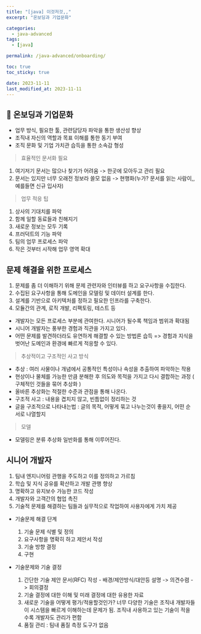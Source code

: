 ```yaml
---
title: "[java] 이것저것,,"
excerpt: "온보딩과 기업문화"

categories:
  - java-advanced
tags:
  - [java]

permalink: /java-advanced/onboarding/

toc: true
toc_sticky: true

date: 2023-11-11
last_modified_at: 2023-11-11
---
```


## 🦥 온보딩과 기업문화

 - 업무 방식, 필요한 툴, 관련담당자 파악을 통한 생산성 향상
 - 조직내 자신의 역할과 목표 이해를 통한 동기 부여
 - 조직 문화 및 기업 가치관 습득을 통한 소속감 형성

> 효율적인 문서화 필요
 1. 여기저기 문서는 많으나 찾기가 어려움 -> 한곳에 모아두고 관리 필요
 2. 문서는 있지만 너무 오래전 정보라 쓸모 없음 -> 현행화(누가? 문서를 읽는 사람이,, 예를들면 신규 입사자)

> 업무 적응 팁
  1. 상사의 기대치를 파악
  2. 함께 일할 동료들과 친해지기
  3. 새로운 정보는 모두 기록
  4. 프러덕트의 기능 파악
  5. 팀의 업무 프로세스 파악
  6. 작은 것부터 시작해 업무 영역 확대

## 문제 해결을 위한 프로세스
  1. 문제를 좀 더 이해하기 위해 문제 관련자와 인터뷰를 하고 요구사항을 수집한다.
  2. 수집된 요구사항을 통해 도메인을 모델링 및 데이터 설계를 한다.
  3. 설계를 기반으로 아키텍처를 정하고 필요한 인프라를 구축한다.
  4. 모듈간의 관계, 로직 개발, 리팩토링, 테스트 등
- 개발자는 모든 프로세스 부분에 관여한다. 시니어가 될수록 책임과 범위과 확대됨
- 시니어 개발자는 풍부한 경험과 직관을 가지고 있다.
- 어떤 문제를 발견하더라도 유연하게 해결할 수 있는 방법론 습득 => 경험과 지식을 벗어난 도메인과 환경에 빠르게 적응할 수 있다.

 > 추상적이고 구조적인 사고 방식
  - 추상 : 여러 사물이나 개념에서 공통적인 특성이나 속성을 추출하여 파악하는 작용
  - 현상이나 물체를 가능한 만큼 분해한 후 의도와 목적을 가지고 다시 결합하는 과정 ( 구체적인 것들을 묶어 추상화 )
  - 올바른 추상화는 적절한 수준과 관점을 통해 나온다.
  - 구조적 사고 : 내용을 겹치지 않고, 빈틈없이 정리하는 것
  - 글을 구조적으로 나타내는법 : 글의 목적, 어떻게 묶고 나누는것이 좋을지, 어떤 순서로 나열할지

 > 모델
  - 모델링은 분류 추상화 일반화를 통해 이루어진다.

## 시니어 개발자
  1. 팀내 엔지니어링 관행을 주도하고 이를 정의하고 가르침
  2. 학습 및 지식 공유를 확산하고 개발 관행 향상
  3. 명확하고 유지보수 가능한 코드 작성
  4. 개발자와 고객간의 협업 촉진
  5. 기술적 문제를 해결하는 팀들과 실무적으로 작업하여 사용자에게 가치 제공

- 기술문제 해결 단계
  1. 기술 문제 식별 및 정의
  2. 요구사항을 명확히 하고 제안서 작성
  3. 기술 방향 결정
  4. 구현

- 기술문제와 기술 결정
  1. 간단한 기술 제안 문서(RFC) 작성 - 배경/제안방식/대안등 설명 -> 의견수렴 -> 회의결정
  2. 기술 결정에 대한 이해 및 미래 결정에 대한 유용한 자료
  3. 새로운 기술을 어떻게 평가/적용할것인가? 너무 다양한 기술은 조직내 개발자들이 시스템을 빠르게 이해하는데 문제가 됨. 조직내 사용하고 있는 기술이 적을 수록 개발자도 관리가 편함
  4. 품질 관리  : 팀내 품질 측정 도구가 없음
